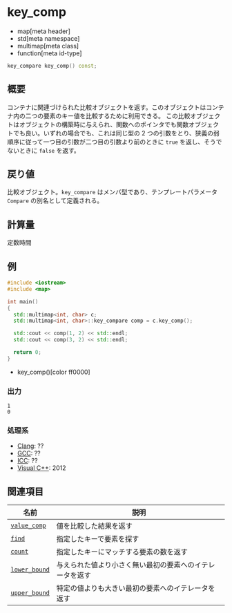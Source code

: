 # key_comp
* map[meta header]
* std[meta namespace]
* multimap[meta class]
* function[meta id-type]

```cpp
key_compare key_comp() const;
```

## 概要
コンテナに関連づけられた比較オブジェクトを返す。このオブジェクトはコンテナ内の二つの要素のキー値を比較するために利用できる。 
この比較オブジェクトはオブジェクトの構築時に与えられ、関数へのポインタでも関数オブジェクトでも良い。いずれの場合でも、これは同じ型の 2 つの引数をとり、狭義の弱順序に従って一つ目の引数が二つ目の引数より前のときに `true` を返し、そうでないときに `false` を返す。 


## 戻り値
比較オブジェクト。`key_compare` はメンバ型であり、テンプレートパラメータ `Compare` の別名として定義される。


## 計算量
定数時間


## 例
```cpp example
#include <iostream>
#include <map>

int main()
{
  std::multimap<int, char> c;
  std::multimap<int, char>::key_compare comp = c.key_comp();

  std::cout << comp(1, 2) << std::endl;
  std::cout << comp(3, 2) << std::endl;

  return 0;
}
```
* key_comp()[color ff0000]

### 出力
```
1
0
```

### 処理系
- [Clang](/implementation.md#clang): ??
- [GCC](/implementation.md#gcc): ??
- [ICC](/implementation.md#icc): ??
- [Visual C++](/implementation.md#visual_cpp): 2012

## 関連項目

| 名前 | 説明|
|-------------------------------------------------------------------------------------------------|--------------------------------------------------------------------------------------|
| [`value_comp`](/reference/map/multimap/value_comp.md) | 値を比較した結果を返す |
| [`find`](/reference/map/multimap/find.md) | 指定したキーで要素を探す |
| [`count`](/reference/map/multimap/count.md) | 指定したキーにマッチする要素の数を返す |
| [`lower_bound`](/reference/map/multimap/lower_bound.md) | 与えられた値より小さく無い最初の要素へのイテレータを返す |
| [`upper_bound`](/reference/map/multimap/upper_bound.md) | 特定の値よりも大きい最初の要素へのイテレータを返す |


